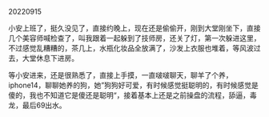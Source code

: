 20220915

小安上班了，挺久没见了，直接约晚上，现在还是偷偷开，刚到大堂刚坐下，直接几个美容师喊检查了，叫我跟着一起躲到了技师房，还关了灯，第一次躲进这里，不过感觉乱糟糟的，茶几上，水瓶化妆品全放满了，沙发上衣服也堆着，等风波过去，大堂休息下进房。

等小安进来，还是很熟悉了，直接上手摸，一直啵啵聊天，聊羊了个养，iphone14，聊聊她养的狗，她”狗狗好可爱，有时候感觉挺聪明的，有时候感觉是傻的，我也不知道它是傻还是聪明“，接着基本上还是之前操盘的流程，舔逼，毒龙，最后69出水。

